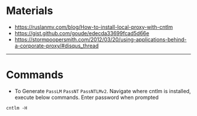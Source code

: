 # Materials
* https://ruslanmv.com/blog/How-to-install-local-proxy-with-cntlm
* https://gist.github.com/goude/edecda33699fcad5d66e
* https://stormpoopersmith.com/2012/03/20/using-applications-behind-a-corporate-proxy/#disqus_thread
------
# Commands
* To Generate `PassLM` `PassNT` `PassNTLMv2`. Navigate where cntlm is installed, execute below commands. Enter password when prompted
```
cntlm -H
```